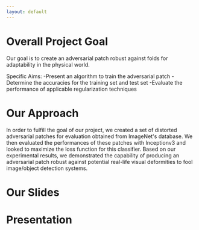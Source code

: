 ```yaml
---
layout: default
---
```


# Overall Project Goal
Our goal is to create an adversarial patch robust against folds for adaptability in the physical world. 

Specific Aims:
-Present an algorithm to train the adversarial patch
-Determine the accuracies for the training set and test set
-Evaluate the performance of applicable regularization techniques 

# Our Approach
In order to fulfill the goal of our project, we created a set of distorted adversarial patches for evaluation obtained from ImageNet's database. We then evaluated the performances of these patches with Inceptionv3 and looked to maximize the loss function for this classifier. Based on our experimental results, we demonstrated the capability of producing an adversarial patch robust against potential real-life visual deformities to fool image/object detection systems.

# Our Slides

# Presentation

